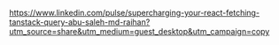 <!-- Login Page -->
https://www.linkedin.com/pulse/supercharging-your-react-fetching-tanstack-query-abu-saleh-md-raihan?utm_source=share&utm_medium=guest_desktop&utm_campaign=copy